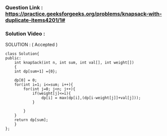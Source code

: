 ### Question Link : https://practice.geeksforgeeks.org/problems/knapsack-with-duplicate-items4201/1#

### Solution Video : 


SOLUTION : ( Accepted )

```
class Solution{
public:
    int knapSack(int n, int sum, int val[], int weight[])
    {
    int dp[sum+1] ={0};

    dp[0] = 0;
    for(int i=1; i<=sum; i++){
        for(int j=0; j<n; j++){
            if(weight[j]<=i){
                dp[i] = max(dp[i],(dp[i-weight[j]]+val[j]));
            }

        }
    }
    return dp[sum];
    }
};
```